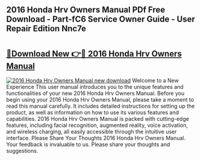 ## 2016 Honda Hrv Owners Manual PDf Free Download - Part-fC6 Service Owner Guide - User Repair Edition Nnc7e

# <h2><a href="http://bc28991.oget.top/?id=2016+Honda+Hrv+Owners+Manual">🔗Download New 👉🔴 2016 Honda Hrv Owners Manual</a></h2>

[![2016 Honda Hrv Owners Manual new download](https://i.imgur.com/5g1atiW.png)](http://bc28991.oget.top/?id=2016+Honda+Hrv+Owners+Manual)
Welcome to a New Experience This user manual introduces you to the unique features and functionalities of your new 2016 Honda Hrv Owners Manual. Before you begin using your 2016 Honda Hrv Owners Manual, please take a moment to read this manual carefully. It includes detailed instructions for setting up the product, as well as information on how to use its various features and capabilities. 2016 Honda Hrv Owners Manual is packed with cutting-edge features, including facial recognition, augmented reality, voice activation, and wireless charging, all easily accessible through the intuitive user interface. Please Share Your Thoughts 2016 Honda Hrv Owners Manual. Your feedback is invaluable to us. Please share your thoughts and suggestions.
